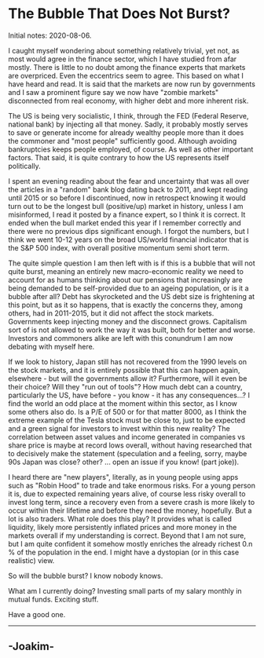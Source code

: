 # The Bubble That Does Not Burst?

Initial notes: 2020-08-06.

I caught myself wondering about something relatively trivial, yet not, as most would agree in the finance sector, which I have studied from afar mostly.
There is little to no doubt among the finance experts that markets are overpriced. Even the eccentrics seem to agree. This based on what I have heard
and read.
It is said that the markets are now run by governments and I saw
a prominent figure say we now have "zombie markets" disconnected from real economy, with higher debt and more inherent risk.


The US is being very socialistic, I think, through the FED (Federal Reserve, national bank)
by injecting all that money. Sadly, it probably mostly serves to save or generate income for already wealthy people more than it does the commoner and
"most people" sufficiently good. Although avoiding bankruptcies keeps people employed, of course. As well
as other important factors. That said, it is quite contrary
to how the US represents itself politically.


I spent an evening reading about the fear and uncertainty that was all over the articles in a "random" bank blog dating back to 2011, and kept
reading until 2015 or so before I discontinued, now
in retrospect knowing it would turn out to be the longest bull (positive/up) market in history, unless I am misinformed, I read it posted by a finance expert,
so I think it is correct. It ended when the bull market ended this year if I remember correctly and there were no previous dips significant enough.
I forgot the numbers, but I think we went 10-12 years on the broad US/world financial indicator that is the 
S&P 500 index, with overall positive momentum semi short term.


The quite simple question I am then left with is if this is a bubble that will not quite burst, meaning an entirely new macro-economic reality
we need to account for as humans thinking about our pensions that increasingly are being demanded to be self-provided
due to an ageing population, or is it
a bubble after all? Debt has skyrocketed and the US debt size is frightening at this point, but as
it so happens, that is exactly the concerns they, among others, had in 2011-2015, but it did not affect the stock markets.
Governments keep injecting money and the disconnect grows. Capitalism sort of
is not allowed to work the way it was built, both for better and worse. Investors and commoners alike 
are left with this conundrum I am now debating with myself here.


If we look to history, Japan still has not recovered from the 1990 levels on the stock markets, and it is entirely possible that this can happen again,
elsewhere -
but will the governments allow it? Furthermore, will it even be their choice?
Will they "run out of tools"? How much debt can a country, particularly the US, have before - you know - 
it has any consequences...? I find the world an odd place at the moment within this sector, as I know some others also do. Is a P/E of 500 or for that
matter 8000, as I think the extreme example of the Tesla stock must be close to, just to be
expected and a green signal for investors to invest within this new reality? The correlation between asset values and income generated in companies vs
share price is maybe at record lows overall, without
having researched that to decisively make the statement (speculation and a feeling, sorry, maybe 90s Japan was close? other? ... open an issue if you know!
(part joke)).


I heard there are "new players", literally, as in young people using apps such as "Robin Hood" to trade and take enormous risks. For a young person it
is, due to expected remaining years alive, of course less risky overall to invest long term, since a recovery even from a severe crash
is more likely to occur within their lifetime and before they need the money, hopefully. But a lot is also traders. What role does this play? It provides
what is called liquidity, likely more persistently inflated prices and more money in the markets overall if my understanding is correct. Beyond that I
am not sure, but I am quite confident it somehow mostly enriches the already richest 0.n % of the population in the end. I might have a dystopian (or
in this case realistic) view.


So will the bubble burst? I know nobody knows.


What am I currently doing? Investing small parts of my salary monthly in mutual funds. Exciting stuff.


Have a good one.


--------
-Joakim-
--------
